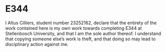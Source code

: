 # E344

I Altus Cilliers, student number 23252162, declare that the entirety of the work contained here is my own work towards completing E344 at Stellenbosch University, and that I am the sole author thereof. I understand that copying someone else’s work is theft, and that doing so may lead to disciplinary action against me.
